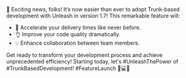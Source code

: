 🎉 Exciting news, folks! It’s now easier than ever to adopt Trunk-based development with Unleash in version 1.7! This remarkable feature will:
- 🚀 Accelerate your delivery times like never before.
- 👌 Improve your code quality dramatically.
- 💡 Enhance collaboration between team members.

Get ready to transform your development process and achieve unprecedented efficiency! Starting today, let's #UnleashThePower of #TrunkBasedDevelopment! #FeatureLaunch 🚀💻🌐